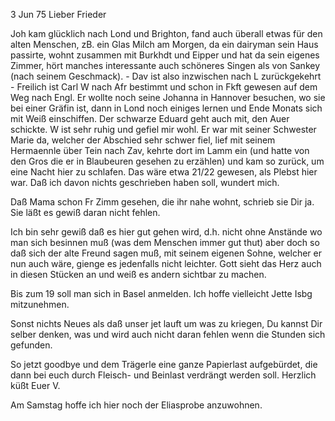  3 Jun 75
Lieber Frieder

Joh kam glücklich nach Lond und Brighton, fand auch überall etwas für den alten Menschen, zB. ein Glas Milch am Morgen, da ein dairyman sein Haus passirte, wohnt zusammen mit Burkhdt und Eipper und hat da sein eigenes Zimmer, hört manches interessante auch schöneres Singen als von Sankey (nach seinem Geschmack). - Dav ist also inzwischen nach L zurückgekehrt - Freilich ist Carl W nach Afr bestimmt und schon in Fkft gewesen auf dem Weg nach Engl. Er wollte noch seine Johanna in Hannover besuchen, wo sie bei einer Gräfin ist, dann in Lond noch einiges lernen und Ende Monats sich mit Weiß einschiffen. Der schwarze Eduard geht auch mit, den Auer schickte. W ist sehr ruhig und gefiel mir wohl. Er war mit seiner Schwester Marie da, welcher der Abschied sehr schwer fiel, lief mit seinem Hermaennle über Tein nach Zav, kehrte dort im Lamm ein (und hatte von den Gros die er in Blaubeuren gesehen zu erzählen) und kam so zurück, um eine Nacht hier zu schlafen. Das wäre etwa 21/22 gewesen, als Plebst hier war. Daß ich davon nichts geschrieben haben soll, wundert mich.

Daß Mama schon Fr Zimm gesehen, die ihr nahe wohnt, schrieb sie Dir ja. Sie läßt es gewiß daran nicht fehlen.

Ich bin sehr gewiß daß es hier gut gehen wird, d.h. nicht ohne Anstände wo man sich besinnen muß (was dem Menschen immer gut thut) aber doch so daß sich der alte Freund sagen muß, mit seinem eigenen Sohne, welcher er nun auch wäre, gienge es jedenfalls nicht leichter. Gott sieht das Herz auch in diesen Stücken an und weiß es andern sichtbar zu machen.

Bis zum 19 soll man sich in Basel anmelden. Ich hoffe vielleicht Jette Isbg mitzunehmen.

Sonst nichts Neues als daß unser jet lauft um was zu kriegen, Du kannst Dir selber denken, was und wird auch nicht daran fehlen wenn die Stunden sich gefunden.

So jetzt goodbye und dem Trägerle eine ganze Papierlast aufgebürdet, die dann bei euch durch Fleisch- und Beinlast verdrängt werden soll. 
 Herzlich küßt Euer V.

Am Samstag hoffe ich hier noch der Eliasprobe anzuwohnen.
